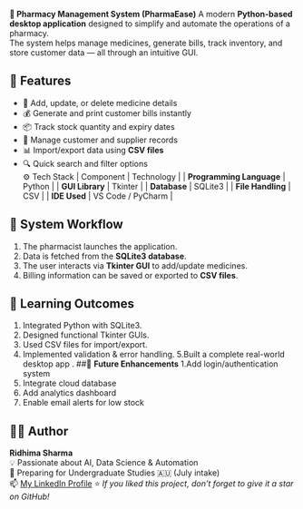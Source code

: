 **💊 Pharmacy Management System (PharmaEase)**
A modern **Python-based desktop application** designed to simplify and automate the operations of a pharmacy.  
The system helps manage medicines, generate bills, track inventory, and store customer data — all through an intuitive GUI.
## 🧠 **Features**
- 🧾 Add, update, or delete medicine details  
- 💰 Generate and print customer bills instantly  
- 📦 Track stock quantity and expiry dates  
- 👥 Manage customer and supplier records  
- 📊 Import/export data using **CSV files**  
- 🔍 Quick search and filter options  
 ⚙️ Tech Stack
| Component | Technology |
| **Programming Language** | Python |
| **GUI Library** | Tkinter |
| **Database** | SQLite3 |
| **File Handling** | CSV |
| **IDE Used** | VS Code / PyCharm |
## 🧩 System Workflow
1. The pharmacist launches the application.  
2. Data is fetched from the **SQLite3 database**.  
3. The user interacts via **Tkinter GUI** to add/update medicines.  
4. Billing information can be saved or exported to **CSV files**.
 ## 🎯 Learning Outcomes
1. Integrated Python with SQLite3.
2. Designed functional Tkinter GUIs.
3. Used CSV files for import/export.
4. Implemented validation & error handling.
5.Built a complete real-world desktop app .
##🚀 **Future Enhancements**
1.Add login/authentication system
2. Integrate cloud database
3. Add analytics dashboard
4. Enable email alerts for low stock
## 👩‍💻 Author
**Ridhima Sharma**  
💡 Passionate about AI, Data Science & Automation  
📍 Preparing for Undergraduate Studies 🇦🇺 (July intake)  
📫 [My LinkedIn Profile](https://www.linkedin.com/in/ridhima-sharma-b3334b390)
⭐ *If you liked this project, don’t forget to give it a star on GitHub!*
